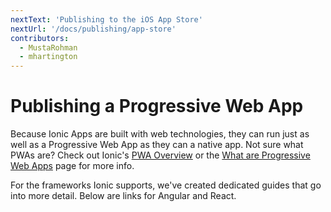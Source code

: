 ```yaml
---
nextText: 'Publishing to the iOS App Store'
nextUrl: '/docs/publishing/app-store'
contributors:
  - MustaRohman
  - mhartington
---
```


# Publishing a Progressive Web App

Because Ionic Apps are built with web technologies, they can run just as well as a Progressive Web App as they can a native app. Not sure what PWAs are? Check out Ionic's <a href="https://ionicframework.com/pwa" target="_blank">PWA Overview</a> or the <a href="/docs/core-concepts/what-are-progressive-web-apps">What are Progressive Web Apps</a> page for more info.

For the frameworks Ionic supports, we've created dedicated guides that go into more detail. Below are links for Angular and React.

<docs-cards>
  <docs-card header="Angular" href="/docs/angular/pwa" img="/docs/assets/img/frameworks/angular.svg"></docs-card>
  <docs-card header="React" href="/docs/react/pwa" img="/docs/assets/img/frameworks/react.svg"></docs-card>
</docs-cards>
